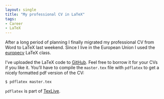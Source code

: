 ```yaml
---
layout: single
title: "My professional CV in LaTeX"
tags:
- Career
- LaTeX
---
```


After a long period of planning I finally migrated my professional CV
from Word to LaTeX last weekend. Since I live in the European Union I
used the [europecv](https://ctan.org/pkg/europecv?lang=en) LaTeX class.

I’ve uploaded the LaTeX code to [GitHub](http://github.com/bbatsov/cv). Feel free to borrow it for
your CVs if you like it. You’ll have to compile the `master.tex` file
with `pdflatex` to get a nicely formatted pdf version of the CV:

``` shell
$ pdflatex master.tex
```

`pdflatex` is part of [TexLive](https://www.tug.org/texlive/).
